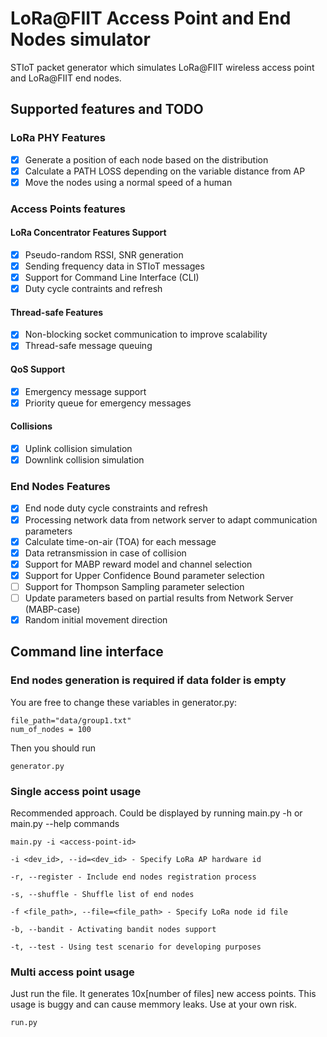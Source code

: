 # LoRa@FIIT Access Point and End Nodes simulator
STIoT packet generator which simulates LoRa@FIIT wireless access point and LoRa@FIIT end nodes.

## Supported features and TODO

### LoRa PHY Features
- [X] Generate a position of each node based on the distribution
- [X] Calculate a PATH LOSS depending on the variable distance from AP
- [X] Move the nodes using a normal speed of a human

### Access Points features

#### LoRa Concentrator Features Support
- [X] Pseudo-random RSSI, SNR generation
- [X] Sending frequency data in STIoT messages
- [X] Support for Command Line Interface (CLI)
- [X] Duty cycle contraints and refresh

#### Thread-safe Features
- [X] Non-blocking socket communication to improve scalability
- [X] Thread-safe message queuing

#### QoS Support
- [X] Emergency message support
- [X] Priority queue for emergency messages

#### Collisions
- [X] Uplink collision simulation
- [X] Downlink collision simulation

### End Nodes Features
- [X] End node duty cycle constraints and refresh
- [X] Processing network data from network server to adapt communication parameters
- [X] Calculate time-on-air (TOA) for each message
- [X] Data retransmission in case of collision
- [X] Support for MABP reward model and channel selection
- [X] Support for Upper Confidence Bound parameter selection
- [ ] Support for Thompson Sampling parameter selection
- [ ] Update parameters based on partial results from Network Server (MABP-case)
- [X] Random initial movement direction

## Command line interface

### End nodes generation is required if data folder is empty
You are free to change these variables in generator.py:
```
file_path="data/group1.txt"
num_of_nodes = 100
```

Then you should run
```
generator.py
```

### Single access point usage
Recommended approach.
Could be displayed by running main.py -h or main.py --help commands
```
main.py -i <access-point-id>

-i <dev_id>, --id=<dev_id> - Specify LoRa AP hardware id

-r, --register - Include end nodes registration process

-s, --shuffle - Shuffle list of end nodes

-f <file_path>, --file=<file_path> - Specify LoRa node id file

-b, --bandit - Activating bandit nodes support

-t, --test - Using test scenario for developing purposes
```

### Multi access point usage
Just run the file. It generates 10x[number of files] new access points.
This usage is buggy and can cause memmory leaks.
Use at your own risk.
```
run.py
```
